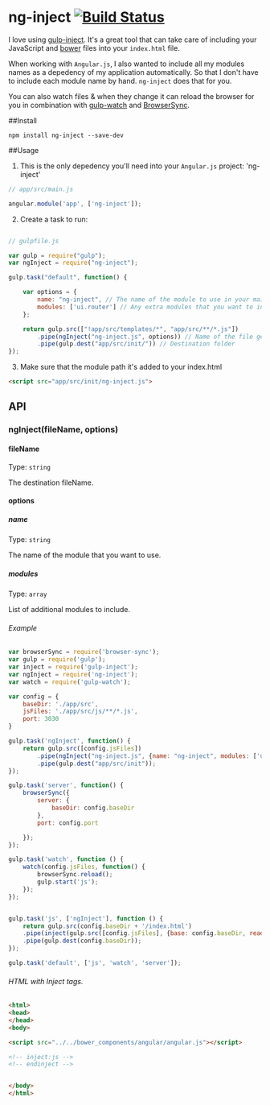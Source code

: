 # ng-inject [![Build Status](https://travis-ci.org/yagoferrer/ng-inject.svg?branch=master)](https://travis-ci.org/yagoferrer/ng-inject)

I love using [gulp-inject](https://github.com/klei/gulp-inject). It's a great tool that can take care of including your JavaScript and [bower](https://github.com/bower/bower) files into your `index.html` file. 

When working with `Angular.js`, I also wanted to include all my modules names as a depedency of my application automatically. So that I don't have to include each module name by hand. `ng-inject` does that for you. 

You can also watch files & when they change it can reload the browser for you in combination with [gulp-watch](https://github.com/floatdrop/gulp-watch) and [BrowserSync](https://github.com/shakyShane/browser-sync).


##Install
```
npm install ng-inject --save-dev
```

##Usage

1) This is the only depedency you'll need into your `Angular.js` project: 'ng-inject'
```javascript
// app/src/main.js

angular.module('app', ['ng-inject']);
```


2) Create a task to run:


```javascript

// gulpfile.js

var gulp = require("gulp");
var ngInject = require("ng-inject");

gulp.task("default", function() {

    var options = {
        name: "ng-inject", // The name of the module to use in your main Angular.js
        modules: ['ui.router'] // Any extra modules that you want to include.
    };

    return gulp.src(["!app/src/templates/*", "app/src/**/*.js"])
        .pipe(ngInject("ng-inject.js", options)) // Name of the file generated
        .pipe(gulp.dest("app/src/init/")) // Destination folder
});
```

3) Make sure that the module path it's added to your index.html
```html
<script src="app/src/init/ng-inject.js">
```

## API

### ngInject(fileName, options)

#### fileName

Type: `string`

The destination fileName.

#### options

##### name

Type: `string`

The name of the module that you want to use.

##### modules

Type: `array`

List of additional modules to include.

###### Example

```js
var browserSync = require('browser-sync');
var gulp = require('gulp');
var inject = require('gulp-inject');
var ngInject = require('ng-inject');
var watch = require('gulp-watch');

var config = {
    baseDir: './app/src',
    jsFiles: './app/src/js/**/*.js',
    port: 3030
}

gulp.task('ngInject', function() {
    return gulp.src([config.jsFiles])
        .pipe(ngInject("ng-inject.js", {name: "ng-inject", modules: ['ui.router']}))
        .pipe(gulp.dest("app/src/init"));
});

gulp.task('server', function() {
    browserSync({
        server: {
            baseDir: config.baseDir
        },
        port: config.port

    });
});

gulp.task('watch', function () {
    watch(config.jsFiles, function() {
        browserSync.reload();
        gulp.start('js');
    });
});


gulp.task('js', ['ngInject'], function () {
    return gulp.src(config.baseDir + '/index.html')
    .pipe(inject(gulp.src([config.jsFiles], {base: config.baseDir, read: true}), {relative: true}))
    .pipe(gulp.dest(config.baseDir));
});

gulp.task('default', ['js', 'watch', 'server']);
```

###### HTML with Inject tags.

```html
<html>
<head>
</head>
<body>

<script src="../../bower_components/angular/angular.js"></script>

<!-- inject:js -->
<!-- endinject -->


</body>
</html>
```
